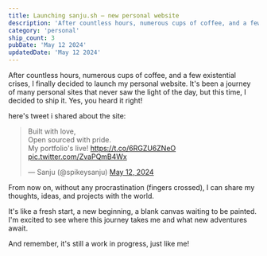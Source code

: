 ```yaml
---
title: Launching sanju.sh – new personal website
description: 'After countless hours, numerous cups of coffee, and a few existential crises, I finally decided to launch my personal website.'
category: 'personal'
ship_count: 3
pubDate: 'May 12 2024'
updatedDate: 'May 12 2024'
---
```


After countless hours, numerous cups of coffee, and a few existential crises, I finally decided to launch my personal website. It's been a journey of many personal sites that never saw the light of the day, but this time, I decided to ship it. Yes, you heard it right!

here's tweet i shared about the site:
<blockquote class="twitter-tweet"><p lang="en" dir="ltr">Built with love, <br>Open sourced with pride. <br>My portfolio&#39;s live! <a href="https://t.co/6RGZU6ZNeO">https://t.co/6RGZU6ZNeO</a> <a href="https://t.co/ZvaPQmB4Wx">pic.twitter.com/ZvaPQmB4Wx</a></p>&mdash; Sanju (@spikeysanju) <a href="https://twitter.com/spikeysanju/status/1789721861846090145?ref_src=twsrc%5Etfw">May 12, 2024</a></blockquote> <script async src="https://platform.twitter.com/widgets.js" charset="utf-8"></script>

From now on, without any procrastination (fingers crossed), I can share my thoughts, ideas, and projects with the world. 

It's like a fresh start, a new beginning, a blank canvas waiting to be painted. I'm excited to see where this journey takes me and what new adventures await.

And remember, it's still a work in progress, just like me!